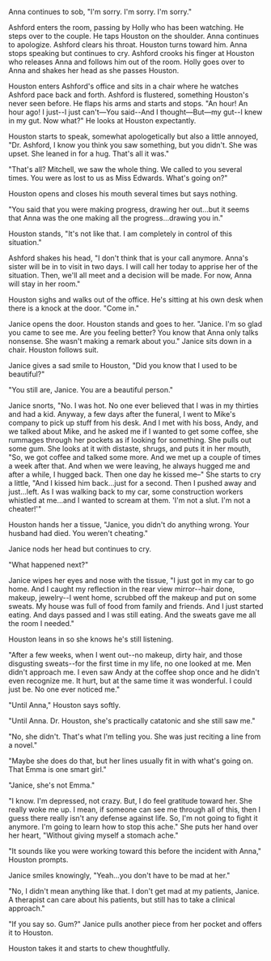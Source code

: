 Anna continues to sob, "I'm sorry. I'm sorry. I'm sorry."

Ashford enters the room, passing by Holly who has been watching. He steps over to the couple. He taps Houston on the shoulder. Anna continues to apologize. Ashford clears his throat. Houston turns toward him. Anna stops speaking but continues to cry. Ashford crooks his finger at Houston who releases Anna and follows him out of the room. Holly goes over to Anna and shakes her head as she passes Houston.

Houston enters Ashford's office and sits in a chair where he watches Ashford pace back and forth. Ashford is flustered, something Houston's never seen before. He flaps his arms and starts and stops. "An hour! An hour ago! I just--I just can't—You said--And I thought—But—my gut--I knew in my gut. Now what?" He looks at Houston expectantly.

Houston starts to speak, somewhat apologetically but also a little annoyed, "Dr. Ashford, I know you think you saw something, but you didn't. She was upset. She leaned in for a hug. That's all it was."

"That's all? Mitchell, we saw the whole thing. We called to you several times. You were as lost to us as Miss Edwards. What's going on?"

Houston opens and closes his mouth several times but says nothing.

"You said that you were making progress, drawing her out...but it seems that Anna was the one making all the progress...drawing you in."

Houston stands, "It's not like that. I am completely in control of this situation."

Ashford shakes his head, "I don't think that is your call anymore. Anna's sister will be in to visit in two days. I will call her today to apprise her of the situation. Then, we'll all meet and a decision will be made. For now, Anna will stay in her room."

Houston sighs and walks out of the office. He's sitting at his own desk when there is a knock at the door. "Come in."

Janice opens the door. Houston stands and goes to her. "Janice. I'm so glad you came to see me. Are you feeling better? You know that Anna only talks nonsense. She wasn't making a remark about you." Janice sits down in a chair. Houston follows suit.

Janice gives a sad smile to Houston, "Did you know that I used to be beautiful?"

"You still are, Janice. You are a beautiful person."

Janice snorts, "No. I was hot. No one ever believed that I was in my thirties and had a kid. Anyway, a few days after the funeral, I went to Mike's company to pick up stuff from his desk. And I met with his boss, Andy, and we talked about Mike, and he asked me if I wanted to get some coffee, she rummages through her pockets as if looking for something. She pulls out some gum. She looks at it with distaste, shrugs, and puts it in her mouth, "So, we got coffee and talked some more. And we met up a couple of times  a week after that. And when we were leaving, he always hugged me and after a while, I hugged back. Then one day he kissed me–" She starts to cry a little, "And I kissed him back...just for a second. Then I pushed away and just...left. As I was walking back to my car, some construction workers whistled at me...and I wanted to scream at them. 'I'm not a slut. I'm not a cheater!'"

Houston hands her a tissue, "Janice, you didn't do anything wrong. Your husband had died. You weren't cheating."

Janice nods her head but continues to cry.

"What happened next?"

Janice wipes her eyes and nose with the tissue, "I just got in my car to go home. And I caught my reflection in the rear view mirror--hair done, makeup, jewelry--I went home, scrubbed off the makeup and put on some sweats. My house was full of food from family and friends. And I just started eating. And days passed and I was still eating. And the sweats gave me all the room I needed."

Houston leans in so she knows he's still listening.

"After a few weeks, when I went out--no makeup, dirty hair, and those disgusting sweats--for the first time in my life, no one looked at me. Men didn't approach me. I even saw Andy at the coffee shop once and he didn't even recognize me. It hurt, but at the same time it was wonderful. I could just be. No one ever noticed me."

"Until Anna," Houston says softly.

"Until Anna. Dr. Houston, she's practically catatonic and she still saw me."

"No, she didn't. That's what I'm telling you. She was just reciting a line from a novel."

"Maybe she does do that, but her lines usually fit in with what's going on. That Emma is one smart girl."

"Janice, she's not Emma."

"I know. I'm depressed, not crazy. But, I do feel gratitude toward her. She really woke me up. I mean, if someone can see me through all of this, then I guess there really isn't any defense against life. So, I'm not going to fight it anymore. I'm going to learn how to stop this ache." She puts her hand over her heart, "Without giving myself a stomach ache."

"It sounds like you were working toward this before the incident with Anna," Houston prompts.

Janice smiles knowingly, "Yeah...you don't have to be mad at her."

"No, I didn't mean anything like that. I don't get mad at my patients, Janice. A therapist can care about his patients, but still has to take a clinical approach."

"If you say so. Gum?" Janice pulls another piece from her pocket and offers it to Houston.

Houston takes it and starts to chew thoughtfully.
